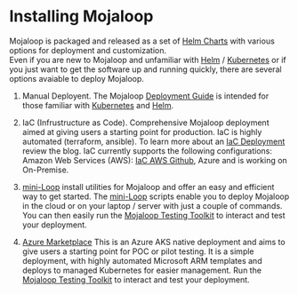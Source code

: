 # Installing Mojaloop

Mojaloop is packaged and released as a set of [Helm Charts](https://github.com/mojaloop/helm) with various options for deployment and customization.  
Even if you are new to Mojaloop and unfamiliar with [Helm](https://helm.sh) / [Kubernetes](https://kubernetes.io) or if you just want to get the software up and running quickly, there are several options avaiable to deploy Mojaloop.

1. Manual Deployent. The Mojaloop [Deployment Guide](../../technical/deployment-guide/) is intended for those familiar with [Kubernetes](https://kubernetes.io) and [Helm](https://helm.sh).

2. IaC (Infrustructure as Code).  Comprehensive Mojaloop deployment aimed at giving users a starting point for production. IaC is highly automated (terraform, ansible).  To learn more about an [IaC Deployment](https://infitx.com/deploying-mojaloop-using-iac/) review the blog.   IaC currently supports the following configurations: Amazon Web Services (AWS): [IaC AWS Github](https://github.com/mojaloop/iac-aws-platform), Azure and is working on On-Premise.

3. [mini-Loop](https://github.com/tdaly61/mini-loop) install utilities for Mojaloop and offer an easy and efficient way to get started. The [mini-Loop](https://github.com/tdaly61/mini-loop) scripts enable you to deploy Mojaloop in the cloud or on your laptop / server with just a couple of commands. You can then easily run the [Mojaloop Testing Toolkit](https://github.com/mojaloop/ml-testing-toolkit#mojaloop-testing-toolkit) to interact and test your deployment.

4. [Azure Marketplace](https://github.com/mojaloop/documentation-artifacts/blob/master/presentations/pi_21_march_2023/presentations/Mojaloop%20Azure%20Deployment.pdf)  This is an Azure AKS native deployment and aims to give users a starting point for POC or pilot testing.  It is a simple deployment, with highly automated Microsoft ARM templates and deploys to managed Kubernetes for easier management. Run the [Mojaloop Testing Toolkit](https://github.com/mojaloop/ml-testing-toolkit#mojaloop-testing-toolkit) to interact and test your deployment.





